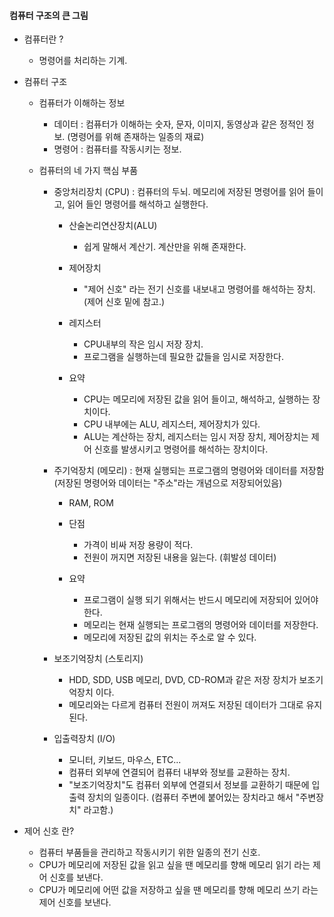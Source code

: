 #### 컴퓨터 구조의 큰 그림

- 컴퓨터란 ?

  - 명령어를 처리하는 기계.

- 컴퓨터 구조

  - 컴퓨터가 이해하는 정보

    - 데이터 : 컴퓨터가 이해하는 숫자, 문자, 이미지, 동영상과 같은 정적인 정보. (명령어를 위해 존재하는 일종의 재료)
    - 명령어 : 컴퓨터를 작동시키는 정보.

  - 컴퓨터의 네 가지 핵심 부품

    - 중앙처리장치 (CPU) : 컴퓨터의 두뇌. 메모리에 저장된 명령어를 읽어 들이고, 읽어 들인 명령어를 해석하고 실행한다.

      - 산술논리연산장치(ALU)

        - 쉽게 말해서 계산기. 계산만을 위해 존재한다.

      - 제어장치

        - "제어 신호" 라는 전기 신호를 내보내고 명령어를 해석하는 장치. (제어 신호 밑에 참고.)

      - 레지스터

        - CPU내부의 작은 임시 저장 장치.
        - 프로그램을 실행하는데 필요한 값들을 임시로 저장한다.

      - 요약

        - CPU는 메모리에 저장된 값을 읽어 들이고, 해석하고, 실행하는 장치이다.
        - CPU 내부에는 ALU, 레지스터, 제어장치가 있다.
        - ALU는 계산하는 장치, 레지스터는 임시 저장 장치, 제어장치는 제어 신호를 발생시키고 명령어를 해석하는 장치이다.

    - 주기억장치 (메모리) : 현재 실행되는 프로그램의 명령어와 데이터를 저장함 (저장된 명령어와 데이터는 "주소"라는 개념으로 저장되어있음)

      - RAM, ROM
      - 단점

        - 가격이 비싸 저장 용량이 적다.
        - 전원이 꺼지면 저장된 내용을 잃는다. (휘발성 데이터)

      - 요약

        - 프로그램이 실행 되기 위해서는 반드시 메모리에 저장되어 있어야 한다.
        - 메모리는 현재 실행되는 프로그램의 명령어와 데이터를 저장한다.
        - 메모리에 저장된 값의 위치는 주소로 알 수 있다.

    - 보조기억장치 (스토리지)

      - HDD, SDD, USB 메모리, DVD, CD-ROM과 같은 저장 장치가 보조기억장치 이다.
      - 메모리와는 다르게 컴퓨터 전원이 꺼져도 저장된 데이터가 그대로 유지된다.

    - 입출력장치 (I/O)

      - 모니터, 키보드, 마우스, ETC...
      - 컴퓨터 외부에 연결되어 컴퓨터 내부와 정보를 교환하는 장치.
      - "보조기억장치"도 컴퓨터 외부에 연결되서 정보를 교환하기 때문에 입출력 장치의 일종이다. (컴퓨터 주변에 붙어있는 장치라고 해서 "주변장치" 라고함.)

- 제어 신호 란?
  - 컴퓨터 부품들을 관리하고 작동시키기 위한 일종의 전기 신호.
  - CPU가 메모리에 저장된 값을 읽고 싶을 땐 메모리를 향해 메모리 읽기 라는 제어 신호를 보낸다.
  - CPU가 메모리에 어떤 값을 저장하고 싶을 땐 메모리를 향해 메모리 쓰기 라는 제어 신호를 보낸다.
